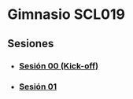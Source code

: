 # Gimnasio SCL019

## Sesiones

- ### [Sesión 00 (Kick-off)](./session-00/README.md)
- ### [Sesión 01](./session-01/README.md)
